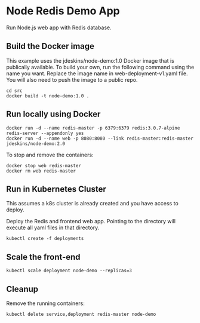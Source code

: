 # Node Redis Demo App

Run Node.js web app with Redis database.

## Build the Docker image
This example uses the jdeskins/node-demo:1.0 Docker image that is publically available.
To build your own, run the following command using the name you want.  Replace the image
name in web-deployment-v1.yaml file.  You will also need to push the image to a public repo.
```
cd src
docker build -t node-demo:1.0 .
```

## Run locally using Docker
```
docker run -d --name redis-master -p 6379:6379 redis:3.0.7-alpine redis-server --appendonly yes
docker run -d --name web -p 8080:8080 --link redis-master:redis-master jdeskins/node-demo:2.0
```

To stop and remove the containers:
```
docker stop web redis-master
docker rm web redis-master
```

## Run in Kubernetes Cluster
This assumes a k8s cluster is already created and you have access to deploy.

Deploy the Redis and frontend web app.  Pointing to the directory will execute all yaml files in that directory.
```
kubectl create -f deployments
```

## Scale the front-end
```
kubectl scale deployment node-demo --replicas=3
```

## Cleanup

Remove the running containers:
```
kubectl delete service,deployment redis-master node-demo
```
